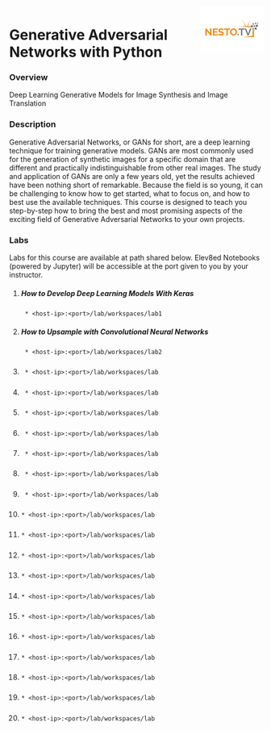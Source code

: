 <img align="right" src="./logo-small.png">


# Generative Adversarial Networks with Python

### Overview
Deep Learning Generative Models for Image Synthesis and Image Translation

### Description
Generative Adversarial Networks, or
GANs for short, are a deep learning technique for training generative models. GANs are most
commonly used for the generation of synthetic images for a specific domain that are different
and practically indistinguishable from other real images. The study and application of GANs are
only a few years old, yet the results achieved have been nothing short of remarkable. Because
the field is so young, it can be challenging to know how to get started, what to focus on, and
how to best use the available techniques. This course is designed to teach you step-by-step how
to bring the best and most promising aspects of the exciting field of Generative Adversarial
Networks to your own projects.

### Labs

Labs for this course are available at path shared below. Elev8ed Notebooks (powered by Jupyter) will be accessible at the port given to you by your instructor. 

1. ##### How to Develop Deep Learning Models With Keras
		* <host-ip>:<port>/lab/workspaces/lab1
2. ##### How to Upsample with Convolutional Neural Networks
		* <host-ip>:<port>/lab/workspaces/lab2
3. ##### 
		* <host-ip>:<port>/lab/workspaces/lab
4. ##### 
		* <host-ip>:<port>/lab/workspaces/lab
5. ##### 
		* <host-ip>:<port>/lab/workspaces/lab
6. ##### 
		* <host-ip>:<port>/lab/workspaces/lab
7. ##### 
		* <host-ip>:<port>/lab/workspaces/lab
8. ##### 
		* <host-ip>:<port>/lab/workspaces/lab
9. ##### 
		* <host-ip>:<port>/lab/workspaces/lab
10. ##### 
		* <host-ip>:<port>/lab/workspaces/lab
11. ##### 
		* <host-ip>:<port>/lab/workspaces/lab
12. ##### 
		* <host-ip>:<port>/lab/workspaces/lab
13. ##### 
		* <host-ip>:<port>/lab/workspaces/lab
14. ##### 
		* <host-ip>:<port>/lab/workspaces/lab
15. ##### 
		* <host-ip>:<port>/lab/workspaces/lab
16. ##### 
		* <host-ip>:<port>/lab/workspaces/lab
17. ##### 
		* <host-ip>:<port>/lab/workspaces/lab
18. ##### 
		* <host-ip>:<port>/lab/workspaces/lab
19. ##### 
		* <host-ip>:<port>/lab/workspaces/lab
20. ##### 
		* <host-ip>:<port>/lab/workspaces/lab